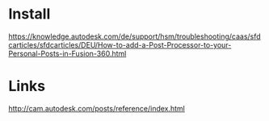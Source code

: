 # Install

https://knowledge.autodesk.com/de/support/hsm/troubleshooting/caas/sfdcarticles/sfdcarticles/DEU/How-to-add-a-Post-Processor-to-your-Personal-Posts-in-Fusion-360.html



# Links

http://cam.autodesk.com/posts/reference/index.html
